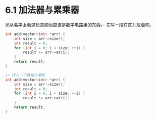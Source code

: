 # 6.1 加法器与累乘器

~~光从名字上看这玩意貌似应该是数字电路里的东西，~~ 先写一段在这儿放着吧。

```cpp title='加法器'
int add(vector<int> *arr) {
    int size = arr->size();
    int result = 0;
    for (int i = 0; i < size; ++i) {
        result += arr->at(i);
    }
    return result;
}
```

```cpp title='累乘器'
// 传入一个数组计乘积
int add(vector<int> *arr) {
    int size = arr->size();
    int result = 0;
    for (int i = 0; i < size; ++i) {
        result *= arr->at(i);
    }
    return result;
}
```
